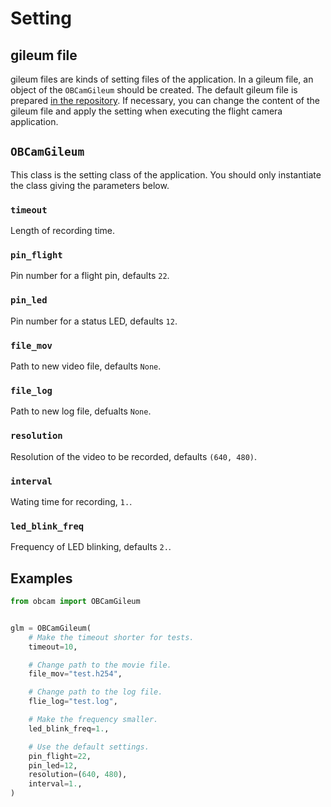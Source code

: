 # Setting

## gileum file

gileum files are kinds of setting files of the application. In a gileum file, an object of the `OBCamGileum` should be created. The default gileum file is prepared [in the repository](https://github.com/FROM-THE-EARTH/obcam/blob/main/glm.py). If necessary, you can change the content of the gileum file and apply the setting when executing the flight camera application.

## `OBCamGileum`

This class is the setting class of the application. You should only instantiate the class giving the parameters below.

### `timeout`

Length of recording time.

### `pin_flight`

Pin number for a flight pin, defaults `22`.

### `pin_led`

Pin number for a status LED, defaults `12`.

### `file_mov`

Path to new video file, defaults `None`.

### `file_log`

Path to new log file, defualts `None`.

### `resolution`

Resolution of the video to be recorded, defaults `(640, 480)`.

### `interval`

Wating time for recording, `1.`.

### `led_blink_freq`

Frequency of LED blinking, defaults `2.`.

## Examples

```python
from obcam import OBCamGileum


glm = OBCamGileum(
    # Make the timeout shorter for tests.
    timeout=10,

    # Change path to the movie file.
    file_mov="test.h254",

    # Change path to the log file.
    flie_log="test.log",

    # Make the frequency smaller.
    led_blink_freq=1.,

    # Use the default settings.
    pin_flight=22,
    pin_led=12,
    resolution=(640, 480),
    interval=1.,
)
```
